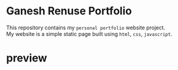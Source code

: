 # Ganesh Renuse Portfolio 
This repository contains my `personal portfolio` website project.
<br>
My website is a simple static page built using `html`, `css`, `javascript`.
<h1>preview</h1>
